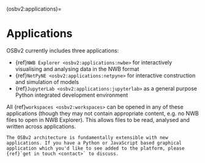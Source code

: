 (osbv2:applications)=
# Applications

OSBv2 currently includes three applications:

- {ref}`NWB Explorer <osbv2:applications:nwbe>` for interactively visualising and analysing data in the NWB format
- {ref}`NetPyNE <osbv2:applications:netpyne>` for interactive construction and simulation of models
- {ref}`JupyterLab <osbv2:applications:jupyterlab>` as a general purpose Python integrated development environment

All {ref}`workspaces <osbv2:workspaces>` can be opened in any of these applications (though they may not contain appropriate content, e.g. no NWB files to open in NWB Explorer). This allows files to be read, analysed and written across applications.


```{admonition} Want to add **your** application to OSBv2?
The OSBv2 architecture is fundamentally extensible with new applications. If you have a Python or JavaScript based graphical application which you'd like to see added to the platform, please {ref}`get in touch <contact>` to discuss. 
```